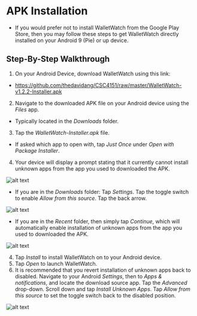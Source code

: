 # APK Installation
- If you would prefer not to install WalletWatch from the Google Play Store, then you may follow these steps to get WalletWatch directly installed on your Android 9 (Pie) or up device.

## Step-By-Step Walkthrough
1. On your Android Device, download WalletWatch using this link:
- https://github.com/thedavidang/CSC4151/raw/master/WalletWatch-v1.2.2-Installer.apk
2. Navigate to the downloaded APK file on your Android device using the _Files_ app.
- Typically located in the _Downloads_ folder.
3. Tap the _WalletWatch-Installer.apk_ file.
- If asked which app to open with, tap _Just Once_ under _Open with Package Installer_.
4. Your device will display a prompt stating that it currently cannot install unknown apps from the app you used to downloaded the APK. 

![alt text](https://github.com/thedavidang/CSC4151/blob/master/images/unknown1.png "Not Allowed to Install Unknown Source")

- If you are in the _Downloads_ folder: Tap _Settings_. Tap the toggle switch to enable _Allow from this source_. Tap the back arrow. 

![alt text](https://github.com/thedavidang/CSC4151/blob/master/images/allow.png "Allow Installation from Unknown Source")

- If you are in the _Recent_ folder, then simply tap _Continue_, which will automatically enable installation of unknown apps from the app you used to downloaded the APK. 

![alt text](https://github.com/thedavidang/CSC4151/blob/master/images/unknown2.png "Not Allowed to Install Unknown Source")

4. Tap _Install_ to install WalletWatch on to your Android device.
5. Tap _Open_ to launch WalletWatch.
6. It is recommended that you revert installation of unknown apps back to disabled. Navigate to your Android _Settings_, then to _Apps & notifications_, and locate the download source app. Tap the _Advanced_ drop-down. Scroll down and tap _Install Unknown Apps_. Tap _Allow from this source_ to set the toggle switch back to the disabled position. 

![alt text](https://github.com/thedavidang/CSC4151/blob/master/images/disable.png "Do Not Allow Installation from Unknown Source")